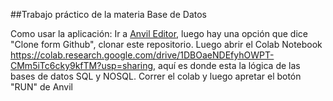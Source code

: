 ##Trabajo práctico de la materia Base de Datos

Como usar la aplicación: Ir a [Anvil Editor](https://anvil.works/build?utm_source=github:app_README), luego hay una opción que dice "Clone form Github", clonar este repositorio. Luego abrir el Colab Notebook https://colab.research.google.com/drive/1DBOaeNDEfyhOWPT-CMm5iTc6cky9kfTM?usp=sharing, aquí es donde esta la lógica de las bases de datos SQL y NOSQL. Correr el colab y luego apretar el botón "RUN" de Anvil
